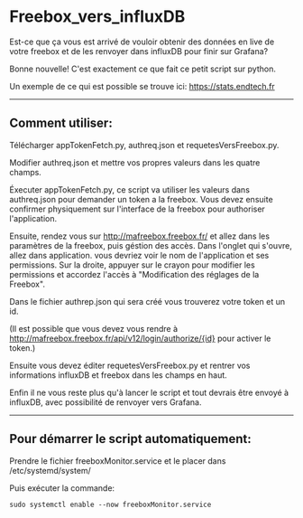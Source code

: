 # Freebox_vers_influxDB

Est-ce que ça vous est arrivé de vouloir obtenir des données en live de votre freebox et de les renvoyer dans influxDB pour finir sur Grafana?

Bonne nouvelle! C'est exactement ce que fait ce petit script sur python.

Un exemple de ce qui est possible se trouve ici: https://stats.endtech.fr

---

## Comment utiliser:

Télécharger appTokenFetch.py, authreq.json et requetesVersFreebox.py.

Modifier authreq.json et mettre vos propres valeurs dans les quatre champs.

Éxecuter appTokenFetch.py, ce script va utiliser les valeurs dans authreq.json pour demander un token a la freebox. Vous devez ensuite confirmer physiquement sur l'interface de la freebox pour authoriser l'application.

Ensuite, rendez vous sur http://mafreebox.freebox.fr/ et allez dans les paramètres de la freebox, puis géstion des accès. Dans l'onglet qui s'ouvre, allez dans application. vous devriez voir le nom de l'application et ses permissions. Sur la droite, appuyer sur le crayon pour modifier les permissions et accordez l'accès à "Modification des réglages de la Freebox".

Dans le fichier authrep.json qui sera créé vous trouverez votre token et un id.

(Il est possible que vous devez vous rendre à http://mafreebox.freebox.fr/api/v12/login/authorize/{id} pour activer le token.)

Ensuite vous devez éditer requetesVersFreebox.py et rentrer vos informations influxDB et freebox dans les champs en haut.

Enfin il ne vous reste plus qu'à lancer le script et tout devrais être envoyé à influxDB, avec possibilité de renvoyer vers Grafana. 

---

## Pour démarrer le script automatiquement:

Prendre le fichier freeboxMonitor.service et le placer dans /etc/systemd/system/

Puis  exécuter la commande:

```sudo systemctl enable --now freeboxMonitor.service```
